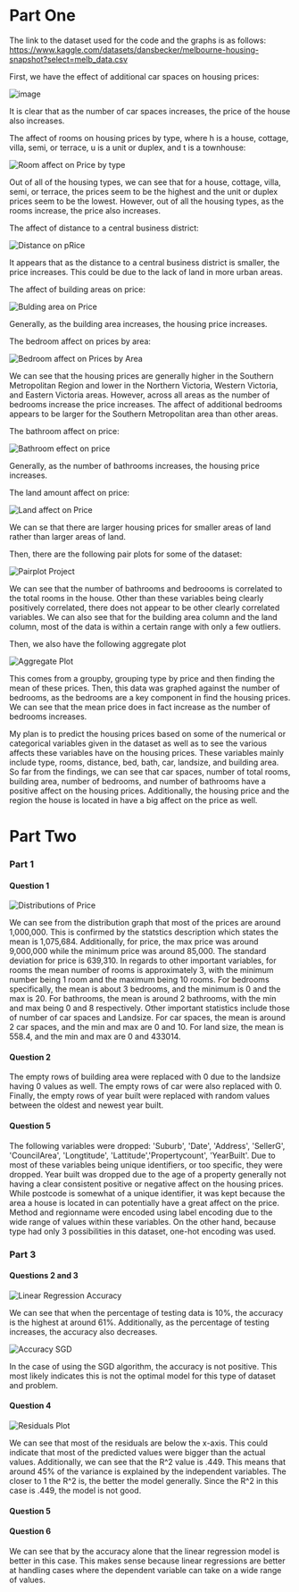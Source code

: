 # Part One
The link to the dataset used for the code and the graphs is as follows:
https://www.kaggle.com/datasets/dansbecker/melbourne-housing-snapshot?select=melb_data.csv



First, we have the effect of additional car spaces on housing prices:

![image](https://user-images.githubusercontent.com/104324776/164999512-cd5d3b95-f4ea-47c0-8a77-717993893fc2.png)

It is clear that as the number of car spaces increases, the price of the house also increases. 

The affect of rooms on housing prices by type, where h is a house, cottage, villa, semi, or terrace, u is a unit or duplex, and t is a townhouse:

![Room affect on Price by type](https://user-images.githubusercontent.com/104324776/164999615-beedfb9f-ecb1-411e-b325-fd5e6779a9ab.png)

Out of all of the housing types, we can see that for a house, cottage, villa, semi, or terrace, the prices seem to be the highest and the unit or duplex prices seem to be the lowest. However, out of all the housing types, as the rooms increase, the price also increases.

The affect of distance to a central business district:

![Distance on pRice](https://user-images.githubusercontent.com/104324776/164999629-e3cef68d-2fae-4807-8baa-ac6d40a2a741.png)

It appears that as the distance to a central business district is smaller, the price increases. This could be due to the lack of land in more urban areas.

The affect of building areas on price:

![Bulding area on Price](https://user-images.githubusercontent.com/104324776/164999648-ac557bba-1507-459a-9693-ec55a123dfd0.png)

Generally, as the building area increases, the housing price increases. 

The bedroom affect on prices by area:

![Bedroom affect on Prices by Area](https://user-images.githubusercontent.com/104324776/164999653-5dc4ac50-edff-485e-aa05-cc2e28781593.png)

We can see that the housing prices are generally higher in the Southern Metropolitan Region and lower in the Northern Victoria, Western Victoria, and Eastern Victoria areas. However, across all areas as the number of bedrooms increase the price increases. The affect of additional bedrooms appears to be larger for the Southern Metropolitan area than other areas. 


The bathroom affect on price:

![Bathroom effect on price](https://user-images.githubusercontent.com/104324776/164999670-95994c09-026a-4baf-baa5-c017194e269e.png)

Generally, as the number of bathrooms increases, the housing price increases. 

The land amount affect on price:

![Land affect on Price](https://user-images.githubusercontent.com/104324776/164999682-7ff60c44-1b7c-42c7-9217-5be581b89e17.png)

We can se that there are larger housing prices for smaller areas of land rather than larger areas of land. 

Then, there are the following pair plots for some of the dataset:

![Pairplot Project](https://user-images.githubusercontent.com/104324776/165000508-0c3651d6-f75f-4f0a-ac13-783238d99893.png)

We can see that the number of bathrooms and bedroooms is correlated to the total rooms in the house. Other than these variables being clearly positively correlated, there does not appear to be other clearly correlated variables. We can also see that for the building area column and the land column, most of the data is within a certain range with only a few outliers. 

Then, we also have the following aggregate plot 

![Aggregate Plot](https://user-images.githubusercontent.com/104324776/165621778-eec9b472-e32c-4a22-b7da-737ee7319425.png)

This comes from a groupby, grouping type by price and then finding the mean of these prices. Then, this data was graphed against the number of bedrooms, as the bedrooms are a key component in find the housing prices. We can see that the mean price does in fact increase as the number of bedrooms increases. 


My plan is to predict the housing prices based on some of the numerical or categorical variables given in the dataset as well as to see the various affects these variables have on the housing prices. These variables mainly include type, rooms, distance, bed, bath, car, landsize, and building area. 
So far from the findings, we can see that car spaces, number of total rooms, building area, number of bedrooms, and number of bathrooms have a positive affect on the housing prices. Additionally, the housing price and the region the house is located in have a big affect on the price as well.


# Part Two

### Part 1

#### Question 1
![Distributions of Price](https://user-images.githubusercontent.com/104324776/166166301-070c6067-d380-47a4-8011-3a4b4b84ad51.png)

We can see from the distribution graph that most of the prices are around 1,000,000. This is confirmed by the statstics description which states the mean is 1,075,684. Additionally, for price, the max price was around 9,000,000 while the minimum price was around 85,000. The standard deviation for price is 639,310. In regards to other important variables, for rooms the mean number of rooms is approximately 3, with the minimum number being 1 room and the maximum being 10 rooms. For bedrooms specifically, the mean is about 3 bedrooms, and the minimum is 0 and the max is 20. For bathrooms, the mean is around 2 bathrooms, with the min and max being 0 and 8 respectively. Other important statistics include those of number of car spaces and Landsize. For car spaces, the mean is around 2 car spaces, and the min and max are 0 and 10. For land size, the mean is 558.4, and the min and max are 0 and 433014. 

#### Question 2
The empty rows of building area were replaced with 0 due to the landsize having 0 values as well. The empty rows of car were also replaced with 0. Finally, the empty rows of year built were replaced with random values between the oldest and newest year built. 

#### Question 5

The following variables were dropped: 'Suburb', 'Date', 'Address', 'SellerG', 'CouncilArea', 'Longtitude', 'Lattitude','Propertycount', 'YearBuilt'. Due to most of these variables being unique identifiers, or too specific, they were dropped. Year built was dropped due to the age of a property generally not having a clear consistent positive or negative affect on the housing prices. While postcode is somewhat of a unique identifier, it was kept because the area a house is located in can potentially have a great affect on the price. 
Method and regionname were encoded using label encoding due to the wide range of values within these variables. On the other hand, because type had only 3 possibilities in this dataset, one-hot encoding was used. 

### Part 3

#### Questions 2 and 3

![Linear Regression Accuracy](https://user-images.githubusercontent.com/104324776/166167452-d7b7d948-be2c-4c75-8063-808751882d91.png)

We can see that when the percentage of testing data is 10%, the accuracy is the highest at around 61%. Additionally, as the percentage of testing increases, the accuracy also decreases. 

![Accuracy SGD](https://user-images.githubusercontent.com/104324776/166167384-e35755e9-3133-4123-892d-284e4839d4d9.png)

In the case of using the SGD algorithm, the accuracy is not positive. This most likely indicates this is not the optimal model for this type of dataset and problem. 

#### Question 4

![Residuals Plot](https://user-images.githubusercontent.com/104324776/166167513-31c07f53-595a-4218-9db1-440b123c3eca.png)

We can see that most of the residuals are below the x-axis. This could indicate that most of the predicted values were bigger than the actual values. Additionally, we can see that the R^2 value is .449. This means that around 45% of the variance is explained by the independent variables. The closer to 1 the R^2 is, the better the model generally. Since the R^2 in this case is .449, the model is not good. 

#### Question 5

#### Question 6
We can see that by the accuracy alone that the linear regression model is better in this case. This makes sense because linear regressions are better at handling cases where the dependent variable can take on a wide range of values. 
